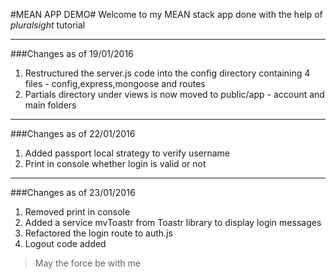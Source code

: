 #MEAN APP DEMO#
Welcome to my MEAN stack app done with the help of *pluralsight* tutorial


*************************************************************************************************************
###Changes as of 19/01/2016
1.  Restructured the server.js code into the config directory containing 4 files - config,express,mongoose and routes
1.  Partials directory under views is now moved to public/app - account and main folders


*************************************************************************************************************
###Changes as of 22/01/2016
1.  Added passport local strategy to verify username
1.  Print in console whether login is valid or not


*************************************************************************************************************
###Changes as of 23/01/2016
1.  Removed print in console
1.  Added a service mvToastr from Toastr library to display login messages
1.  Refactored the login route to auth.js
1.  Logout code added

>May the force be with me